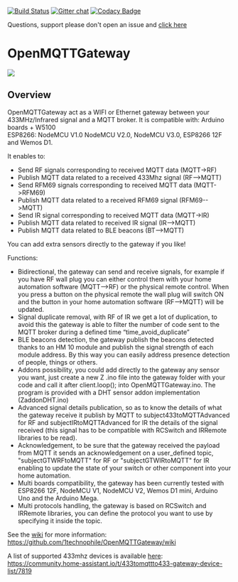 [![Build Status](https://travis-ci.org/1technophile/OpenMQTTGateway.svg?branch=master)](https://travis-ci.org/1technophile/OpenMQTTGateway)
[![Gitter chat](https://img.shields.io/gitter/room/nwjs/nw.js.svg)](https://gitter.im/OpenMQTTGateway/Questions_support)
[![Codacy Badge](https://api.codacy.com/project/badge/Grade/943c9b639b68441dae8e29ee39977ab2)](https://www.codacy.com/app/1technophile/OpenMQTTGateway?utm_source=github.com&utm_medium=referral&utm_content=1technophile/OpenMQTTGateway&utm_campaign=badger)

Questions, support please don't open an issue and [click here](https://gitter.im/OpenMQTTGateway/Questions_support)

# OpenMQTTGateway
[![](https://github.com/1technophile/OpenMQTTGateway/blob/master/img/OpenMQTTGateway.jpg)](https://github.com/1technophile/OpenMQTTGateway/wiki)

## Overview

OpenMQTTGateway act as a WIFI or Ethernet gateway between your 433MHz/Infrared signal and a MQTT broker. It is compatible with:
Arduino boards + W5100  
ESP8266: NodeMCU V1.0 NodeMCU V2.0, NodeMCU V3.0, ESP8266 12F and Wemos D1.
 
  It enables to:
* Send RF signals corresponding to received MQTT data (MQTT->RF)
* Publish MQTT data related to a received 433Mhz signal (RF-->MQTT)
* Send RFM69 signals corresponding to received MQTT data (MQTT->RFM69)
* Publish MQTT data related to a received RFM69 signal (RFM69-->MQTT)
* Send IR signal corresponding to received MQTT data (MQTT->IR)
* Publish MQTT data related to received IR signal (IR-->MQTT)
* Publish MQTT data related to BLE beacons (BT-->MQTT)

You can add extra sensors directly to the gateway if you like!

Functions:
* Bidirectional, the gateway can send and receive signals, for example if you have RF wall plug you can either control them with your home automation software (MQTT-->RF) or the physical remote control. When you press a button on the physical remote the wall plug will switch ON and the button in your home automation software (RF-->MQTT) will be updated.
* Signal duplicate removal, with RF of IR we get a lot of duplication, to avoid this the gateway is able to filter the number of code sent to the MQTT broker during a defined time “time_avoid_duplicate”
* BLE beacons detection, the gateway publish the beacons detected thanks to an HM 10 module and publish the signal strength of each module address. By this way you can easily address presence detection of people, things or others.
* Addons possibility, you could add directly to the gateway any sensor you want, just create a new Z<addon> .ino file into the gateway folder with your code and call it after client.loop(); into OpenMQTTGateway.ino. The program is provided with a DHT sensor addon implementation (ZaddonDHT.ino)
* Advanced signal details publication, so as to know the details of what the gateway receive it publish by MQTT to subject433toMQTTAdvanced for RF and subjectIRtoMQTTAdvanced for IR the details of the signal received (this signal has to be compatible with RCSwitch and IRRemote libraries to be read).
* Acknowledgement, to be sure that the gateway received the payload from MQTT it sends an acknowledgement on a user_defined topic, "subjectGTWRFtoMQTT" for RF or "subjectGTWIRtoMQTT" for IR enabling to update the state of your switch or other component into your home automation.
* Multi boards compatibility, the gateway has been currently tested with ESP8266 12F, NodeMCU V1, NodeMCU V2, Wemos D1 mini, Arduino Uno and the Arduino Mega.
* Multi protocols handling, the gateway is based on RCSwitch and IRRemote libraries, you can define the protocol you want to use by specifying it inside the topic.

See the [wiki](https://github.com/1technophile/OpenMQTTGateway/wiki) for more information:  
https://github.com/1technophile/OpenMQTTGateway/wiki

A list of supported 433mhz devices is available [here](https://community.home-assistant.io/t/433tomqttto433-gateway-device-list/7819):  
https://community.home-assistant.io/t/433tomqttto433-gateway-device-list/7819
